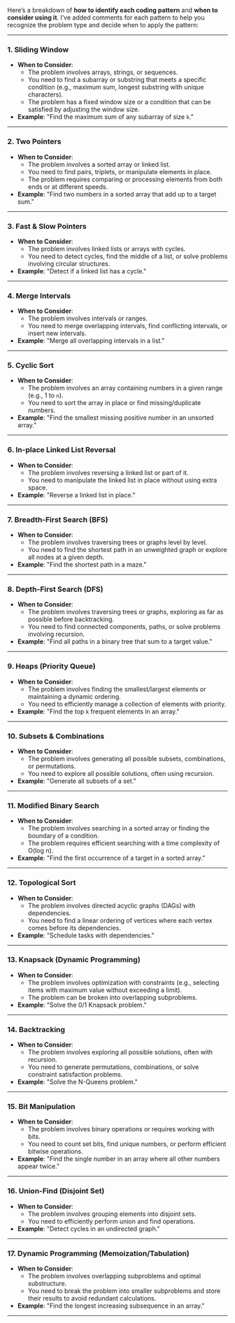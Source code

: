 Here’s a breakdown of **how to identify each coding pattern** and **when to consider using it**. I’ve added comments for each pattern to help you recognize the problem type and decide when to apply the pattern:

---

### 1. **Sliding Window**
   - **When to Consider**:
     - The problem involves arrays, strings, or sequences.
     - You need to find a subarray or substring that meets a specific condition (e.g., maximum sum, longest substring with unique characters).
     - The problem has a fixed window size or a condition that can be satisfied by adjusting the window size.
   - **Example**: "Find the maximum sum of any subarray of size `k`."

---

### 2. **Two Pointers**
   - **When to Consider**:
     - The problem involves a sorted array or linked list.
     - You need to find pairs, triplets, or manipulate elements in place.
     - The problem requires comparing or processing elements from both ends or at different speeds.
   - **Example**: "Find two numbers in a sorted array that add up to a target sum."

---

### 3. **Fast & Slow Pointers**
   - **When to Consider**:
     - The problem involves linked lists or arrays with cycles.
     - You need to detect cycles, find the middle of a list, or solve problems involving circular structures.
   - **Example**: "Detect if a linked list has a cycle."

---

### 4. **Merge Intervals**
   - **When to Consider**:
     - The problem involves intervals or ranges.
     - You need to merge overlapping intervals, find conflicting intervals, or insert new intervals.
   - **Example**: "Merge all overlapping intervals in a list."

---

### 5. **Cyclic Sort**
   - **When to Consider**:
     - The problem involves an array containing numbers in a given range (e.g., 1 to `n`).
     - You need to sort the array in place or find missing/duplicate numbers.
   - **Example**: "Find the smallest missing positive number in an unsorted array."

---

### 6. **In-place Linked List Reversal**
   - **When to Consider**:
     - The problem involves reversing a linked list or part of it.
     - You need to manipulate the linked list in place without using extra space.
   - **Example**: "Reverse a linked list in place."

---

### 7. **Breadth-First Search (BFS)**
   - **When to Consider**:
     - The problem involves traversing trees or graphs level by level.
     - You need to find the shortest path in an unweighted graph or explore all nodes at a given depth.
   - **Example**: "Find the shortest path in a maze."

---

### 8. **Depth-First Search (DFS)**
   - **When to Consider**:
     - The problem involves traversing trees or graphs, exploring as far as possible before backtracking.
     - You need to find connected components, paths, or solve problems involving recursion.
   - **Example**: "Find all paths in a binary tree that sum to a target value."

---

### 9. **Heaps (Priority Queue)**
   - **When to Consider**:
     - The problem involves finding the smallest/largest elements or maintaining a dynamic ordering.
     - You need to efficiently manage a collection of elements with priority.
   - **Example**: "Find the top `k` frequent elements in an array."

---

### 10. **Subsets & Combinations**
   - **When to Consider**:
     - The problem involves generating all possible subsets, combinations, or permutations.
     - You need to explore all possible solutions, often using recursion.
   - **Example**: "Generate all subsets of a set."

---

### 11. **Modified Binary Search**
   - **When to Consider**:
     - The problem involves searching in a sorted array or finding the boundary of a condition.
     - The problem requires efficient searching with a time complexity of O(log n).
   - **Example**: "Find the first occurrence of a target in a sorted array."

---

### 12. **Topological Sort**
   - **When to Consider**:
     - The problem involves directed acyclic graphs (DAGs) with dependencies.
     - You need to find a linear ordering of vertices where each vertex comes before its dependencies.
   - **Example**: "Schedule tasks with dependencies."

---

### 13. **Knapsack (Dynamic Programming)**
   - **When to Consider**:
     - The problem involves optimization with constraints (e.g., selecting items with maximum value without exceeding a limit).
     - The problem can be broken into overlapping subproblems.
   - **Example**: "Solve the 0/1 Knapsack problem."

---

### 14. **Backtracking**
   - **When to Consider**:
     - The problem involves exploring all possible solutions, often with recursion.
     - You need to generate permutations, combinations, or solve constraint satisfaction problems.
   - **Example**: "Solve the N-Queens problem."

---

### 15. **Bit Manipulation**
   - **When to Consider**:
     - The problem involves binary operations or requires working with bits.
     - You need to count set bits, find unique numbers, or perform efficient bitwise operations.
   - **Example**: "Find the single number in an array where all other numbers appear twice."

---

### 16. **Union-Find (Disjoint Set)**
   - **When to Consider**:
     - The problem involves grouping elements into disjoint sets.
     - You need to efficiently perform union and find operations.
   - **Example**: "Detect cycles in an undirected graph."

---

### 17. **Dynamic Programming (Memoization/Tabulation)**
   - **When to Consider**:
     - The problem involves overlapping subproblems and optimal substructure.
     - You need to break the problem into smaller subproblems and store their results to avoid redundant calculations.
   - **Example**: "Find the longest increasing subsequence in an array."

---
